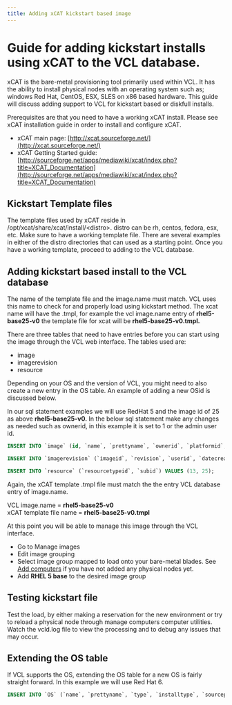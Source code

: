 ```yaml
---
title: Adding xCAT kickstart based image
---
```


# Guide for adding kickstart installs using xCAT to the VCL database.


xCAT is the bare-metal provisioning tool primarily used within VCL. It has
the ability to install physical nodes with an operating system such
as; windows Red Hat, CentOS, ESX, SLES on x86 based hardware. This
guide will discuss adding support to VCL for kickstart based or diskfull
installs.

Prerequisites are that you need to have a working xCAT install. Please
see xCAT installation guide in order to install and configure xCAT.

* xCAT main page: [http://xcat.sourceforge.net/](http://xcat.sourceforge.net/)
* xCAT Getting Started guide: [http://sourceforge.net/apps/mediawiki/xcat/index.php?title=XCAT_Documentation](http://sourceforge.net/apps/mediawiki/xcat/index.php?title=XCAT_Documentation)

## Kickstart Template files

The template files used by xCAT reside in
/opt/xcat/share/xcat/install/&lt;distro&gt;. distro can be rh, centos, fedora,
esx, etc. Make sure to have a working template file. There are several
examples in either of the distro directories that can used as a starting
point. Once you have a working template, proceed to adding to the VCL
database.

## Adding kickstart based install to the VCL database

The name of the template file and the image.name must match. VCL uses this
name to check for and properly load using kickstart method. The xcat name
will have the .tmpl, for example the vcl image.name entry of
**rhel5-base25-v0** the template file for xcat will be
**rhel5-base25-v0.tmpl.**

There are three tables that need to have entries before you can start using
the image through the VCL web interface. The tables used are:

* image
* imagerevision
* resource

Depending on your OS and the version of VCL, you might need to also create
a new entry in the OS table. An example of adding a new OSid is discussed
below.

In our sql statement examples we will use RedHat 5 and the image id of 25
as above **rhel5-base25-v0.** In the below sql statement make any
changes as needed such as ownerid, in this example it is set to 1 or the
admin user id.

```sql
INSERT INTO `image` (id, `name`, `prettyname`, `ownerid`, `platformid`, `OSid`, `minram`, `minprocnumber`, `minprocspeed`, `minnetwork`,`reloadtime`, `deleted`, `lastupdate`, `forcheckout`, `maxinitialtime`,`project`, `size`) VALUES (25, 'rhel5-base25-v0', 'RHEL 5 base', 1, 1, 19, 1024, 1, 0, 10, 14, 0, NOW(), 1, 0, 'vcl', 1045);

INSERT INTO `imagerevision` (`imageid`, `revision`, `userid`, `datecreated`, `deleted`, `production`, `comments`, `imagename`) VALUES (25, 0, 1, NOW(), 0, 1, NULL, 'rhel5-base25-v0');

INSERT INTO `resource` (`resourcetypeid`, `subid`) VALUES (13, 25);
```

Again, the xCAT template .tmpl file must match the the
entry VCL database entry of image.name.


VCL image.name = **rhel5-base25-v0**<br>
xCAT template file name = **rhel5-base25-v0.tmpl**

At this point you will be able to manage this image through the VCL
interface.

* Go to Manage images
* Edit image grouping
* Select image group mapped to load onto your bare-metal blades. See 
[Add computers](docs/addcomputers.html) if you have not added any physical nodes
yet.
* Add **RHEL 5 base** to the desired image group

## Testing kickstart file

Test the load, by either making a reservation for the new
environment or try to reload a physical node through manage computers
computer utilities. Watch the vcld.log file to view the processing and to
debug any issues that may occur.

## Extending the OS table

If VCL supports the OS, extending the OS table for a new OS is fairly
straight forward. In this example we will use Red Hat 6.

```sql
INSERT INTO `OS` (`name`, `prettyname`, `type`, `installtype`, `sourcepath`, `moduleid`) VALUES ('rhel6','RedHat Enterprise 6','linux','kickstart','rhel6', (SELECT `id` FROM `module` WHERE `name` LIKE 'os_linux'));
```
